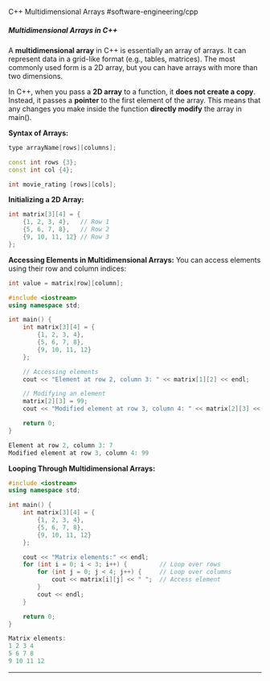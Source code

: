 C++ Multidimensional Arrays
#software-engineering/cpp

##### Multidimensional Arrays in C++
A **multidimensional array** in C++ is essentially an array of arrays. It can represent data in a grid-like format (e.g., tables, matrices). The most commonly used form is a 2D array, but you can have arrays with more than two dimensions.

In C++, when you pass a **2D array** to a function, it **does not create a copy**. Instead, it passes a **pointer** to the first element of the array. This means that any changes you make inside the function **directly modify** the array in main().

**Syntax of Arrays:**
```cpp
type arrayName[rows][columns];

const int rows {3};
const int col {4};

int movie_rating [rows][cols];
```

**Initializing a 2D Array:**
```cpp
int matrix[3][4] = {
    {1, 2, 3, 4},   // Row 1
    {5, 6, 7, 8},   // Row 2
    {9, 10, 11, 12} // Row 3
};
```


**Accessing Elements in Multidimensional Arrays:**
You can access elements using their row and column indices:
```cpp
int value = matrix[row][column];
```
```cpp
#include <iostream>
using namespace std;

int main() {
    int matrix[3][4] = {
        {1, 2, 3, 4},
        {5, 6, 7, 8},
        {9, 10, 11, 12}
    };

    // Accessing elements
    cout << "Element at row 2, column 3: " << matrix[1][2] << endl;

    // Modifying an element
    matrix[2][3] = 99;
    cout << "Modified element at row 3, column 4: " << matrix[2][3] << endl;

    return 0;
}
```
```cpp
Element at row 2, column 3: 7
Modified element at row 3, column 4: 99
```

**Looping Through Multidimensional Arrays:**
```cpp
#include <iostream>
using namespace std;

int main() {
    int matrix[3][4] = {
        {1, 2, 3, 4},
        {5, 6, 7, 8},
        {9, 10, 11, 12}
    };

    cout << "Matrix elements:" << endl;
    for (int i = 0; i < 3; i++) {         // Loop over rows
        for (int j = 0; j < 4; j++) {     // Loop over columns
            cout << matrix[i][j] << " ";  // Access element
        }
        cout << endl;
    }

    return 0;
}
```
```cpp
Matrix elements:
1 2 3 4 
5 6 7 8 
9 10 11 12
```
---
